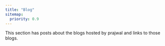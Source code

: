 ```yaml
---
title: "Blog"
sitemap:
  priority: 0.9
---
```


This section has posts about the blogs hosted by prajwal and links to those blogs.
